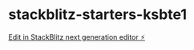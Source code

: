 # stackblitz-starters-ksbte1

[Edit in StackBlitz next generation editor ⚡️](https://stackblitz.com/~/github.com/AC-Abel/stackblitz-starters-ksbte1)